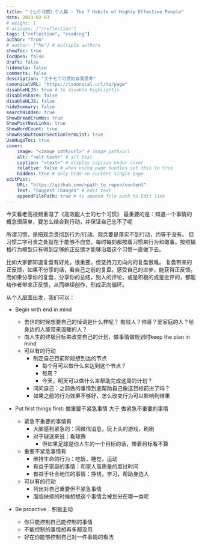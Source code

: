 ```yaml
---
title: "《七个习惯》个人篇 - The 7 Habits of Highly Effective People"
date: 2023-02-03
# weight: 1
# aliases: ["/reflection"]
tags: ["reflection", "reading"]
author: "Tron"
# author: ["Me"] # multiple authors
showToc: true
TocOpen: false
draft: false
hidemeta: false
comments: false
description: "关于七个习惯的自我思考"
canonicalURL: "https://canonical.url/to/page"
disableHLJS: true # to disable highlightjs
disableShare: false
disableHLJS: false
hideSummary: false
searchHidden: true
ShowBreadCrumbs: true
ShowPostNavLinks: true
ShowWordCount: true
ShowRssButtonInSectionTermList: true
UseHugoToc: true
cover:
    image: "<image path/url>" # image path/url
    alt: "<alt text>" # alt text
    caption: "<text>" # display caption under cover
    relative: false # when using page bundles set this to true
    hidden: true # only hide on current single page
editPost:
    URL: "https://github.com/<path_to_repo>/content"
    Text: "Suggest Changes" # edit text
    appendFilePath: true # to append file path to Edit link
---
```




今天看老高视频重温了《高效能人士的七个习惯》
最重要的是：知道一个事情的概念很简单，要怎么结合到行动，并保证自己忘不了呢

所谓习惯，是把观念贯彻到行为/行动。观念要是落实不到行动，约等于没有。
但习惯二字可贵之处就在于能够不自觉，每时每刻都按着习惯来行为和做事。按照福格行为模型只有得到足够的正反馈才能够沿着这个习惯一直做下去。

比如大家都知道复盘有好处，很重要。但坚持刀刃向内的复盘很难。 复盘带来的正反馈，如果不分享的话，看自己之前的复盘，感受自己的进步，能获得正反馈。而如果分享你的复盘，分享你的总结，别人的评论，或是积极的或是批评的，都能给作者带来正反馈，从而继续创作，形成正向循环。

从个人层面出发，我们可以：
- Begin with end in mind
	- 去世的时候想要自己的悼词是什么样呢？ 有钱人？帅哥？爱家庭的人？给身边的人能带来温暖的人？
	- 向人生的终极目标来改变自己的计划，做事情做规划时keep the plan in mind
	- 可以有的行动
		- 制定自己目前阶段想到达的节点
			- 每个月可以做什么来达到这个节点？
			- 每周？
			- 今天，明天可以做什么来帮助完成这周的计划？
		- 问问自己：之前做的事情到底帮助自己像这目标前进了吗？
		- 如果之前的行为效果不够好，怎么改变行为可以影响到结果
- Put first things first: 做重要不紧急事情 大于 做紧急不重要的事情
	- 紧急不重要的事情有
		- 大脑感到紧急的：回微信消息，玩上头的游戏，刷剧
		- 对于球迷来说：看球赛
			- 但如果足球是你人生的一个目标的话，带着目标看不算
	- 重要不紧急事情有
		- 维持生命的行为：吃饭，睡觉，运动
		- 有益于家庭的事情：和家人高质量的度过时间
		- 有益于社会地位的事情：挣钱，学习，帮助身边人
	- 可以有的行动
		- 列出对自己重要但不紧急事情
		- 面临抉择的时候想想这个事情会被划分在哪一类呢

- Be proactive：积极主动 
	- 你只能控制自己能控制的事情
	- 不能控制的事情想再多都没用
	- 好在你能够控制自己对一件事情的看法
